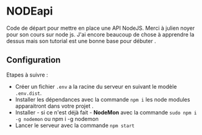 # NODEapi

Code de départ pour mettre en place une API NodeJS. Merci à julien noyer pour son cours sur node js. J'ai encore beaucoup de chose à apprendre la dessus mais son tutorial est une bonne base pour débuter . 

## Configuration

Etapes à suivre :

- Créer un fichier `.env` a la racine du serveur en suivant le modèle `.env.dist`.
- Installer les dépendances avec la commande `npm i` les node modules apparaitront dans votre projet . 
- Installer - si ce n'est déjà fait - __NodeMon__ avec la commande `sudo npm i -g nodemon` ou npm i -g nodemon
- Lancer le serveur avec la commande `npm start`

